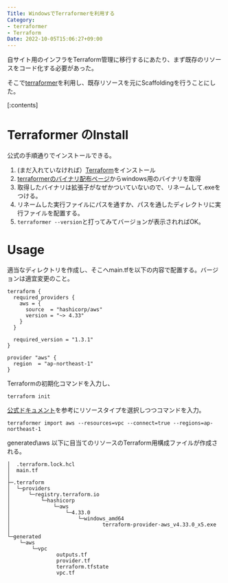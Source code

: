 ```yaml
---
Title: WindowsでTerraformerを利用する
Category:
- terraformer
- Terraform
Date: 2022-10-05T15:06:27+09:00
---
```


自サイト用のインフラをTerraform管理に移行するにあたり、まず既存のリソースをコード化する必要があった。

そこで[terraformer](https://github.com/GoogleCloudPlatform/terraformer)を利用し、既存リソースを元にScaffoldingを行うことにした。

[:contents]

# Terraformer のInstall

公式の手順通りでインストールできる。

1. (まだ入れていなければ）[Terraform](https://www.terraform.io/downloads)をインストール
2. [terraformerのバイナリ配布ページ](https://github.com/GoogleCloudPlatform/terraformer/releases)からwindows用のバイナリを取得
3. 取得したバイナリは拡張子がなぜかついていないので、リネームして.exeをつける。
4. リネームした実行ファイルにパスを通すか、パスを通したディレクトリに実行ファイルを配置する。
5. `terraformer --version`と打ってみてバージョンが表示されればOK。


# Usage

適当なディレクトリを作成し、そこへmain.tfを以下の内容で配置する。バージョンは適宜変更のこと。

    terraform {
      required_providers {
        aws = {
          source  = "hashicorp/aws"
          version = "~> 4.33"
        }
      }

      required_version = "1.3.1"
    }

    provider "aws" {
      region  = "ap-northeast-1"
    }

Terraformの初期化コマンドを入力し、

    terraform init

[公式ドキュメント](https://github.com/GoogleCloudPlatform/terraformer/blob/master/docs/aws.md)を参考にリソースタイプを選択しつつコマンドを入力。


    terraformer import aws --resources=vpc --connect=true --regions=ap-northeast-1

generated\aws 以下に目当てのリソースのTerraform用構成ファイルが作成される。

    │  .terraform.lock.hcl
    │  main.tf
    │
    ├─.terraform
    │  └─providers
    │      └─registry.terraform.io
    │          └─hashicorp
    │              └─aws
    │                  └─4.33.0
    │                      └─windows_amd64
    │                              terraform-provider-aws_v4.33.0_x5.exe
    │
    └─generated
        └─aws
            └─vpc
                    outputs.tf
                    provider.tf
                    terraform.tfstate
                    vpc.tf